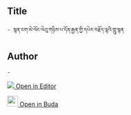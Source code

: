 ## Title
	- སྙན་ངག་མེ་ལོང་ལེའུ་གཉིས་པ་དོན་རྒྱན་གྱི་དཔེར་བརྗོད་ལྷའི་གླུ་སྙན

## Author
	- 



[<img src="https://img.icons8.com/color/25/000000/edit-property.png"> Open in Editor](http://editor.openpecha.org/P010736)

[<img width="25" src="https://library.bdrc.io/icons/BUDA-small.svg"> Open in Buda](https://library.bdrc.io/show/bdr:IE0OPP010736)
